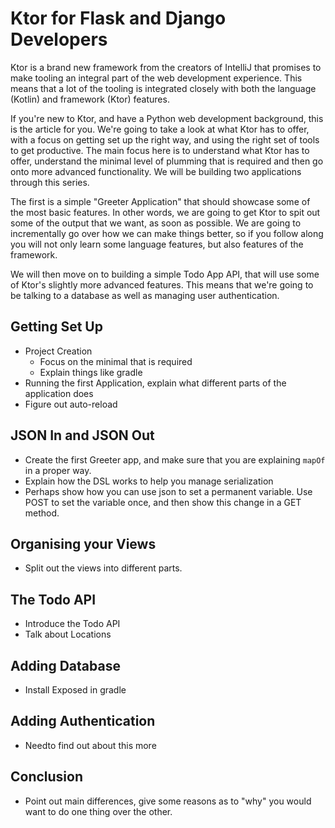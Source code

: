 # Ktor for Flask and Django Developers

Ktor is a brand new framework from the creators of IntelliJ that promises to make tooling an integral part of the web development experience. This means that a lot of the tooling is integrated closely with both the language (Kotlin) and framework (Ktor) features.

If you're new to Ktor, and have a Python web development background, this is the article for you. We're going to take a look at what Ktor has to offer, with a focus on getting set up the right way, and using the right set of tools to get productive. The main focus here is to understand what Ktor has to offer, understand the minimal level of plumming that is required and then go onto more advanced functionality. We will be building two applications through this series.

The first is a simple "Greeter Application" that should showcase some of the most basic features. In other words, we are going to get Ktor to spit out some of the output that we want, as soon as possible. We are going to incrementally go over how we can make things better, so if you follow along you will not only learn some language features, but also features of the framework.

We will then move on to building a simple Todo App API, that will use some of Ktor's slightly more advanced features. This means that we're going to be talking to a database as well as managing user authentication.

## Getting Set Up

- Project Creation
    - Focus on the minimal that is required
    - Explain things like gradle
- Running the first Application, explain what different parts of the application does
- Figure out auto-reload

## JSON In and JSON Out

- Create the first Greeter app, and make sure that you are explaining `mapOf` in a proper way.
- Explain how the DSL works to help you manage serialization
- Perhaps show how you can use json to set a permanent variable. Use POST to set the variable once, and then show this change in a GET method.

## Organising your Views

- Split out the views into different parts.

## The Todo API

- Introduce the Todo API
- Talk about Locations

## Adding Database

- Install Exposed in gradle

## Adding Authentication

- Needto find out about this more

## Conclusion

- Point out main differences, give some reasons as to "why" you would want to do one thing over the other.